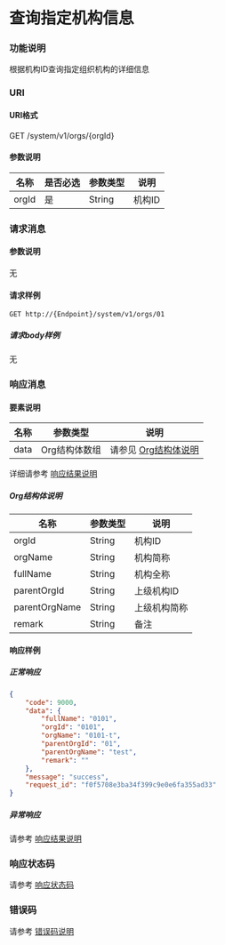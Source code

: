 # 查询指定机构信息

### 功能说明
根据机构ID查询指定组织机构的详细信息

### URI
#### URI格式  
GET /system/v1/orgs/{orgId}

#### 参数说明  
| 名称 | 是否必选 | 参数类型 | 说明 |
| --- | --- | --- | --- |
| orgId | 是 | String | 机构ID |

### 请求消息
#### 参数说明  
无

#### 请求样例 
```
GET http://{Endpoint}/system/v1/orgs/01
```
##### 请求body样例
无

### 响应消息
#### 要素说明
| 名称 | 参数类型 | 说明 |
| --- | --- | --- |
| data | Org结构体数组 | 请参见 [Org结构体说明](#org结构体说明) |

详细请参考 [响应结果说明](../../../common/response/result.md#要素说明)  

##### Org结构体说明
| 名称 | 参数类型 | 说明 |
| --- | --- | --- |
| orgId | String | 机构ID|
| orgName | String | 机构简称 |
| fullName | String | 机构全称 |
| parentOrgId | String | 上级机构ID |
| parentOrgName | String | 上级机构简称 |
| remark | String | 备注 |

#### 响应样例
##### 正常响应
```json
{
	"code": 9000,
	"data": {
		"fullName": "0101",
		"orgId": "0101",
		"orgName": "0101-t",
		"parentOrgId": "01",
		"parentOrgName": "test",
		"remark": ""
	},
	"message": "success",
	"request_id": "f0f5708e3ba34f399c9e0e6fa355ad33"
}
```
##### 异常响应
请参考 [响应结果说明](../../../common/response/result.md#异常响应样例)

### 响应状态码
请参考 [响应状态码](../../../common/response/status.md)

### 错误码
请参考 [错误码说明](../../../common/errorCode/README.md)